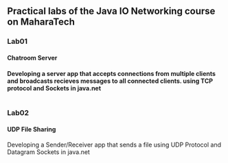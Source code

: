 <h2>Practical labs of the Java IO Networking course on MaharaTech</h2>
<h3>Lab01</h3> 
<h4>Chatroom Server<h4>
Developing a server app that accepts connections from multiple clients and broadcasts recieves messages to all connected clients.
using TCP protocol and Sockets in java.net
<br></br>
<h3>Lab02</h3> 
<h4>UDP File Sharing</h4>
Developing a Sender/Receiver app that sends a file using UDP Protocol and Datagram Sockets in java.net
